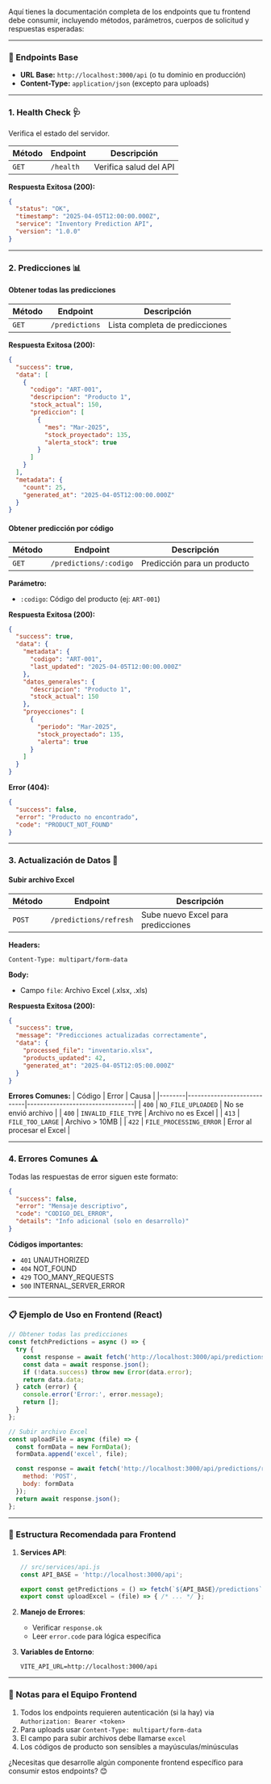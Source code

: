 Aquí tienes la documentación completa de los endpoints que tu frontend debe consumir, incluyendo métodos, parámetros, cuerpos de solicitud y respuestas esperadas:

---

### **📌 Endpoints Base**
- **URL Base:** `http://localhost:3000/api` (o tu dominio en producción)
- **Content-Type:** `application/json` (excepto para uploads)

---

### **1. Health Check 🩺**
Verifica el estado del servidor.

| Método | Endpoint       | Descripción               |
|--------|----------------|---------------------------|
| `GET`  | `/health`      | Verifica salud del API    |

**Respuesta Exitosa (200):**
```json
{
  "status": "OK",
  "timestamp": "2025-04-05T12:00:00.000Z",
  "service": "Inventory Prediction API",
  "version": "1.0.0"
}
```

---

### **2. Predicciones 📊**

#### **Obtener todas las predicciones**
| Método | Endpoint              | Descripción                     |
|--------|-----------------------|---------------------------------|
| `GET`  | `/predictions`        | Lista completa de predicciones  |

**Respuesta Exitosa (200):**
```json
{
  "success": true,
  "data": [
    {
      "codigo": "ART-001",
      "descripcion": "Producto 1",
      "stock_actual": 150,
      "prediccion": [
        {
          "mes": "Mar-2025",
          "stock_proyectado": 135,
          "alerta_stock": true
        }
      ]
    }
  ],
  "metadata": {
    "count": 25,
    "generated_at": "2025-04-05T12:00:00.000Z"
  }
}
```

#### **Obtener predicción por código**
| Método | Endpoint                   | Descripción                     |
|--------|----------------------------|---------------------------------|
| `GET`  | `/predictions/:codigo`     | Predicción para un producto     |

**Parámetro:**
- `:codigo`: Código del producto (ej: `ART-001`)

**Respuesta Exitosa (200):**
```json
{
  "success": true,
  "data": {
    "metadata": {
      "codigo": "ART-001",
      "last_updated": "2025-04-05T12:00:00.000Z"
    },
    "datos_generales": {
      "descripcion": "Producto 1",
      "stock_actual": 150
    },
    "proyecciones": [
      {
        "periodo": "Mar-2025",
        "stock_proyectado": 135,
        "alerta": true
      }
    ]
  }
}
```

**Error (404):**
```json
{
  "success": false,
  "error": "Producto no encontrado",
  "code": "PRODUCT_NOT_FOUND"
}
```

---

### **3. Actualización de Datos 🔄**

#### **Subir archivo Excel**
| Método | Endpoint               | Descripción                     |
|--------|------------------------|---------------------------------|
| `POST` | `/predictions/refresh` | Sube nuevo Excel para predicciones |

**Headers:**
```
Content-Type: multipart/form-data
```

**Body:**
- Campo `file`: Archivo Excel (.xlsx, .xls)

**Respuesta Exitosa (200):**
```json
{
  "success": true,
  "message": "Predicciones actualizadas correctamente",
  "data": {
    "processed_file": "inventario.xlsx",
    "products_updated": 42,
    "generated_at": "2025-04-05T12:05:00.000Z"
  }
}
```

**Errores Comunes:**
| Código | Error                      | Causa                           |
|--------|----------------------------|---------------------------------|
| `400`  | `NO_FILE_UPLOADED`         | No se envió archivo             |
| `400`  | `INVALID_FILE_TYPE`        | Archivo no es Excel             |
| `413`  | `FILE_TOO_LARGE`           | Archivo > 10MB                  |
| `422`  | `FILE_PROCESSING_ERROR`    | Error al procesar el Excel      |

---

### **4. Errores Comunes ⚠️**
Todas las respuestas de error siguen este formato:
```json
{
  "success": false,
  "error": "Mensaje descriptivo",
  "code": "CODIGO_DEL_ERROR",
  "details": "Info adicional (solo en desarrollo)"
}
```

**Códigos importantes:**
- `401` UNAUTHORIZED
- `404` NOT_FOUND
- `429` TOO_MANY_REQUESTS
- `500` INTERNAL_SERVER_ERROR

---

### **📋 Ejemplo de Uso en Frontend (React)**
```javascript
// Obtener todas las predicciones
const fetchPredictions = async () => {
  try {
    const response = await fetch('http://localhost:3000/api/predictions');
    const data = await response.json();
    if (!data.success) throw new Error(data.error);
    return data.data;
  } catch (error) {
    console.error('Error:', error.message);
    return [];
  }
};

// Subir archivo Excel
const uploadFile = async (file) => {
  const formData = new FormData();
  formData.append('excel', file);

  const response = await fetch('http://localhost:3000/api/predictions/refresh', {
    method: 'POST',
    body: formData
  });
  return await response.json();
};
```

---

### **🔗 Estructura Recomendada para Frontend**
1. **Services API**:
   ```javascript
   // src/services/api.js
   const API_BASE = 'http://localhost:3000/api';

   export const getPredictions = () => fetch(`${API_BASE}/predictions`);
   export const uploadExcel = (file) => { /* ... */ };
   ```

2. **Manejo de Errores**:
   - Verificar `response.ok`
   - Leer `error.code` para lógica específica

3. **Variables de Entorno**:
   ```env
   VITE_API_URL=http://localhost:3000/api
   ```

---

### **📌 Notas para el Equipo Frontend**
1. Todos los endpoints requieren autenticación (si la hay) via `Authorization: Bearer <token>`
2. Para uploads usar `Content-Type: multipart/form-data`
3. El campo para subir archivos debe llamarse `excel`
4. Los códigos de producto son sensibles a mayúsculas/minúsculas

¿Necesitas que desarrolle algún componente frontend específico para consumir estos endpoints? 😊